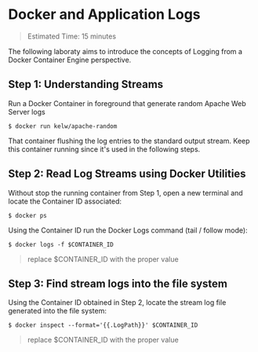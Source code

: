 # Docker and Application Logs

> Estimated Time: 15 minutes

The following laboraty aims to introduce the concepts of Logging from a Docker Container Engine perspective.

## Step 1: Understanding Streams

Run a Docker Container in foreground that generate random Apache Web Server logs

```
$ docker run kelw/apache-random
```

That container flushing the log entries to the standard output stream. Keep this container running since it's used in the following steps.

## Step 2: Read Log Streams using Docker Utilities

Without stop the running container from Step 1, open a new terminal and locate the Container ID associated:

```
$ docker ps
```

Using the Container ID run the Docker Logs command \(tail / follow mode\):

```
$ docker logs -f $CONTAINER_ID
```

> replace $CONTAINER\_ID with the proper value

## Step 3: Find stream logs into the file system

Using the Container ID obtained in Step 2, locate the stream log file generated into the file system:

```
$ docker inspect --format='{{.LogPath}}' $CONTAINER_ID
```

> replace $CONTAINER\_ID with the proper value



